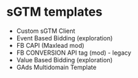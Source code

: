 # sGTM templates

- Custom sGTM Client
- Event Based Bidding (exploration)
- FB CAPI (Maxlead mod)
- FB CONVERSION API tag (mod) - legacy
- Value Based Bidding (exploration) 
- GAds Multidomain Template







